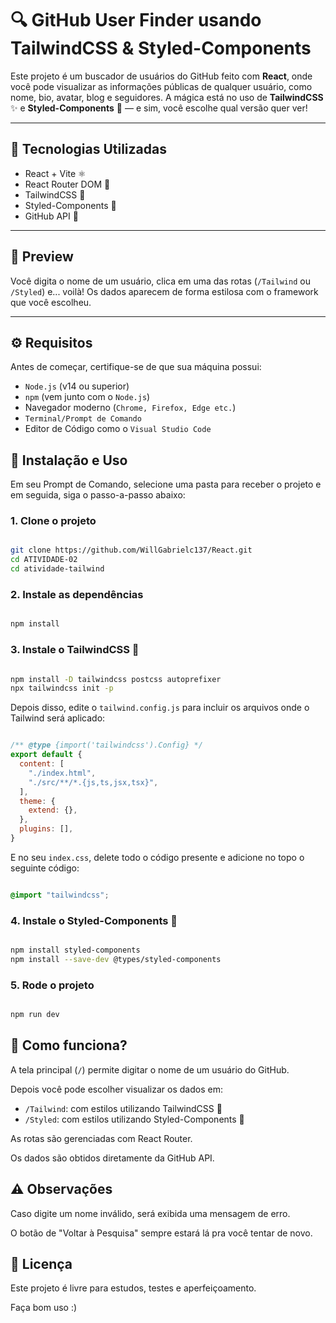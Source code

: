 # 🔍 GitHub User Finder usando TailwindCSS & Styled-Components

Este projeto é um buscador de usuários do GitHub feito com **React**, onde você pode visualizar as informações públicas de qualquer usuário, como nome, bio, avatar, blog e seguidores. A mágica está no uso de **TailwindCSS** ✨ e **Styled-Components** 🎨 — e sim, você escolhe qual versão quer ver!

---

## 🚀 Tecnologias Utilizadas

- React + Vite ⚛️
- React Router DOM 🔁
- TailwindCSS 💨
- Styled-Components 💅
- GitHub API 🔗

---
## 📸 Preview

Você digita o nome de um usuário, clica em uma das rotas (`/Tailwind` ou `/Styled`) e... voilà! Os dados aparecem de forma estilosa com o framework que você escolheu.

---

## ⚙️ Requisitos

Antes de começar, certifique-se de que sua máquina possui:
- `Node.js` (v14 ou superior)
- `npm` (vem junto com o `Node.js`)
- Navegador moderno (`Chrome, Firefox, Edge etc.`)
- `Terminal/Prompt de Comando`
- Editor de Código como o `Visual Studio Code`

## 🧰 Instalação e Uso

Em seu Prompt de Comando, selecione uma pasta para receber o projeto e em seguida, siga o passo-a-passo abaixo:

### 1. Clone o projeto
```bash

git clone https://github.com/WillGabrielc137/React.git
cd ATIVIDADE-02
cd atividade-tailwind

```

### 2. Instale as dependências
```bash

npm install

```

### 3. Instale o TailwindCSS 💨
```bash

npm install -D tailwindcss postcss autoprefixer
npx tailwindcss init -p

```
Depois disso, edite o `tailwind.config.js` para incluir os arquivos onde o Tailwind será aplicado:

```js

/** @type {import('tailwindcss').Config} */
export default {
  content: [
    "./index.html",
    "./src/**/*.{js,ts,jsx,tsx}",
  ],
  theme: {
    extend: {},
  },
  plugins: [],
}

```
E no seu `index.css`, delete todo o código presente e adicione no topo o seguinte código:

```css

@import "tailwindcss";

```

### 4. Instale o Styled-Components 💅
```bash

npm install styled-components
npm install --save-dev @types/styled-components


```

### 5. Rode o projeto
```bash

npm run dev


```

## 📂 Como funciona?
A tela principal (`/`) permite digitar o nome de um usuário do GitHub.

Depois você pode escolher visualizar os dados em:
- `/Tailwind`: com estilos utilizando TailwindCSS 💨
- `/Styled`: com estilos utilizando Styled-Components 💅

As rotas são gerenciadas com React Router.

Os dados são obtidos diretamente da GitHub API.

## ⚠️ Observações
Caso digite um nome inválido, será exibida uma mensagem de erro.

O botão de "Voltar à Pesquisa" sempre estará lá pra você tentar de novo.

## 📃 Licença
Este projeto é livre para estudos, testes e aperfeiçoamento.

Faça bom uso :)
